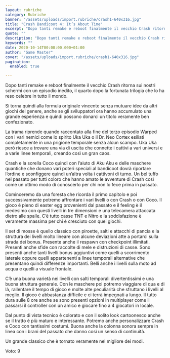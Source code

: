 ```yaml
---
layout: rubriche
category: Rubriche
banner: "/assets/uploads/import.rubriche/crash1-640x316.jpg"
title: "Crash Bandicoot 4: It’s About Time"
excerpt: "Dopo tanti remake e reboot finalmente il vecchio Crash ritorna sui nostri schermi con un episodio inedito, il quarto dopo la fortunata trilogia che lo ha reso celebre in tutto il mondo. Si torna quindi alla formula originale vincente senza mutuare idee da altri giochi del genere, anche se gli sviluppatori ora hanno accumulato una [&hellip"
quote: ""
description: "Dopo tanti remake e reboot finalmente il vecchio Crash ritorna sui nostri schermi con un episodio inedito, il quarto dopo la fortunata trilogia che lo ha reso celebre in tutto il mondo. Si torna quindi alla formula originale vincente senza mutuare idee da altri giochi del genere, anche se gli sviluppatori ora hanno accumulato una [&hellip"
keywords: ""
date: 2020-10-14T00:00:00.000+01:00
author: "Game Master"
cover: "/assets/uploads/import.rubriche/crash1-640x316.jpg"
pagination:
  enabled: true

---
```


Dopo tanti remake e reboot finalmente il vecchio Crash ritorna sui nostri schermi con un episodio inedito, il quarto dopo la fortunata trilogia che lo ha reso celebre in tutto il mondo.

Si torna quindi alla formula originale vincente senza mutuare idee da altri giochi del genere, anche se gli sviluppatori ora hanno accumulato una grande esperienza e quindi possono donarci un titolo veramente ben confezionato.

La trama riprende quando raccontato alla fine del terzo episodio Warped con i vari nemici come lo spirito Uka Uka o il Dr. Neo Cortex esiliati completamente in una prigione temporale senza alcun scampo. Uka Uka però riesce a trovare una via di uscita che connette i cattivi a vari universi e a varie linee temporali, creando così un gran caos.

Crash e la sorella Coco quindi con l’aiuto di Aku Aku e delle maschere quantiche che donano vari poteri speciali al bandicoot dovrà riportare l’ordine e sconfiggere quindi un’altra volta i cattivoni di turno. Un bel tuffo nel passato per tutti coloro che hanno amato le avventure di Crash così come un ottimo modo di conoscerlo per chi non lo fece prima in passato.

Cominceremo da una foresta che ricorda il primo capitolo e poi successivamente potremo affrontare i vari livelli o con Crash o con Coco. Il gioco è pieno di easter egg provenienti dal passato e il feeling è il medesimo con questi livelli in tre dimensioni e una telecamera attaccata dietro alle spalle. C’è tutto casse TNT e Nitro e la soddisfazione è veramente massima per chi è cresciuto con quei giochi.

Il set di mosse è quello classico con piroette, salti e attacchi di pancia e la struttura dei livelli molto lineare con alcune deviazioni atte a portarci sulla strada dei bonus. Presente anche il respawn con checkpoint illimitati. Presenti anche sfide con raccolte di mele e distruzioni di casse. Sono presenti anche tanti livelli bonus aggiuntivi come quelli a scorrimento laterale oppure quelli appartenenti a linee temporali alternative che presentano quindi differenze importanti. Belli anche i livelli sulla moto ad acqua e quelli a visuale frontale.

C’è una buona varietà nei livelli con salti temporali divertentissimi e una buona struttura generale. Con le maschere poi potremo viaggiare di qua e di là, rallentare il tempo di gioco e molte alte peculiarità che sfruttano i livelli al meglio. Il gioco è abbastanza difficile e ci terrà impegnati a lungo. Il tutto dura sulle 8 ore anche se sono presenti opzioni in multiplayer come il passarsi il controller con un amico e giocare fino a 4 giocatori in locale.

Dal punto di vista tecnico è colorato e con il solito look cartoonesco anche se il tratto è più maturo e interessante. Potremo anche personalizzare Crash e Coco con tantissimi costumi. Buona anche la colonna sonora sempre in linea con i brani del passato che danno così un senso di continuità.

Un grande classico che è tornato veramente nel migliore dei modi.

Voto: 9